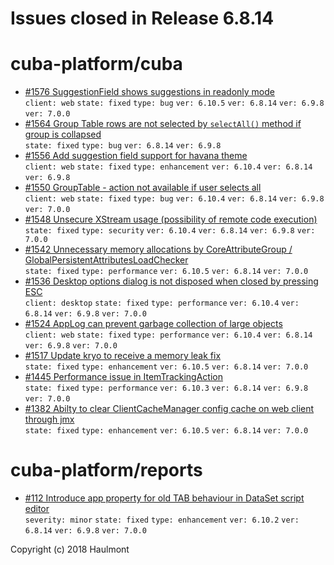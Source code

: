 # Issues closed in Release 6.8.14

# cuba-platform/cuba

* [#1576 SuggestionField shows suggestions in readonly mode](https://github.com/cuba-platform/cuba/issues/1576) \
    `client: web` `state: fixed` `type: bug` `ver: 6.10.5` `ver: 6.8.14` `ver: 6.9.8` `ver: 7.0.0` 
* [#1564 Group Table rows are not selected by `selectAll()` method if group is collapsed](https://github.com/cuba-platform/cuba/issues/1564) \
    `state: fixed` `type: bug` `ver: 6.8.14` `ver: 6.9.8` 
* [#1556 Add suggestion field support for havana theme](https://github.com/cuba-platform/cuba/issues/1556) \
    `client: web` `state: fixed` `type: enhancement` `ver: 6.10.4` `ver: 6.8.14` `ver: 6.9.8` 
* [#1550 GroupTable - action not available if user selects all](https://github.com/cuba-platform/cuba/issues/1550) \
    `client: web` `state: fixed` `type: bug` `ver: 6.10.4` `ver: 6.8.14` `ver: 6.9.8` `ver: 7.0.0` 
* [#1548 Unsecure XStream usage (possibility of remote code execution)](https://github.com/cuba-platform/cuba/issues/1548) \
    `state: fixed` `type: security` `ver: 6.10.4` `ver: 6.8.14` `ver: 6.9.8` `ver: 7.0.0` 
* [#1542 Unnecessary memory allocations by CoreAttributeGroup / GlobalPersistentAttributesLoadChecker](https://github.com/cuba-platform/cuba/issues/1542) \
    `state: fixed` `type: performance` `ver: 6.10.5` `ver: 6.8.14` `ver: 7.0.0` 
* [#1536 Desktop options dialog is not disposed when closed by pressing ESC](https://github.com/cuba-platform/cuba/issues/1536) \
    `client: desktop` `state: fixed` `type: performance` `ver: 6.10.4` `ver: 6.8.14` `ver: 6.9.8` `ver: 7.0.0` 
* [#1524 AppLog can prevent garbage collection of large objects](https://github.com/cuba-platform/cuba/issues/1524) \
    `client: web` `state: fixed` `type: performance` `ver: 6.10.4` `ver: 6.8.14` `ver: 6.9.8` `ver: 7.0.0` 
* [#1517 Update kryo to receive a memory leak fix](https://github.com/cuba-platform/cuba/issues/1517) \
    `state: fixed` `type: enhancement` `ver: 6.10.5` `ver: 6.8.14` `ver: 7.0.0` 
* [#1445 Performance issue in ItemTrackingAction ](https://github.com/cuba-platform/cuba/issues/1445) \
    `state: fixed` `type: performance` `ver: 6.10.3` `ver: 6.8.14` `ver: 6.9.8` `ver: 7.0.0` 
* [#1382 Abilty to clear ClientCacheManager config cache on web client through jmx](https://github.com/cuba-platform/cuba/issues/1382) \
    `state: fixed` `type: enhancement` `ver: 6.10.5` `ver: 6.8.14` `ver: 7.0.0` 

# cuba-platform/reports

* [#112 Introduce app property for old TAB behaviour in DataSet script editor](https://github.com/cuba-platform/reports/issues/112) \
    `severity: minor` `state: fixed` `type: enhancement` `ver: 6.10.2` `ver: 6.8.14` `ver: 6.9.8` `ver: 7.0.0` 


Copyright (c) 2018 Haulmont
